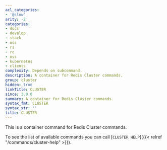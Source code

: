 ```yaml
---
acl_categories:
- '@slow'
arity: -2
categories:
- docs
- develop
- stack
- oss
- rs
- rc
- oss
- kubernetes
- clients
complexity: Depends on subcommand.
description: A container for Redis Cluster commands.
group: cluster
hidden: true
linkTitle: CLUSTER
since: 3.0.0
summary: A container for Redis Cluster commands.
syntax_fmt: CLUSTER
syntax_str: ''
title: CLUSTER
---
```

This is a container command for Redis Cluster commands.

To see the list of available commands you can call [`CLUSTER HELP`]({{< relref "/commands/cluster-help" >}}).
